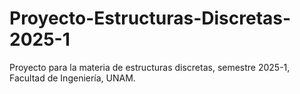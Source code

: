 # Proyecto-Estructuras-Discretas-2025-1
Proyecto para la materia de estructuras discretas, semestre 2025-1, Facultad de Ingeniería, UNAM. 
